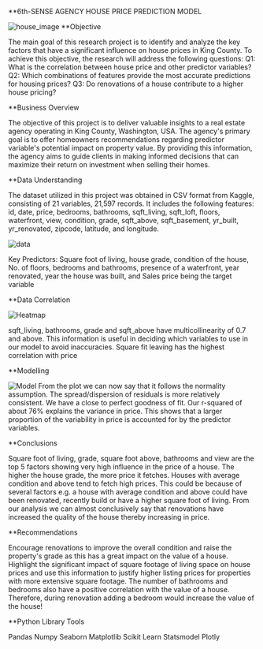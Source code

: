 **6th-SENSE AGENCY HOUSE PRICE PREDICTION MODEL

![house_image](https://github.com/Isaac-Munyaka/Phase_2_Project/assets/116347833/cd3df7cb-7d9c-4c2e-8ba0-8ac91e9c4546)
**Objective

The main goal of this research project is to identify and analyze the key factors that have a significant influence on house prices in King County. To achieve this objective, the research will address the following questions: Q1: What is the correlation between house price and other predictor variables? Q2: Which combinations of features provide the most accurate predictions for housing prices? Q3: Do renovations of a house contribute to a higher house pricing?

**Business Overview

The objective of this project is to deliver valuable insights to a real estate agency operating in King County, Washington, USA. The agency's primary goal is to offer homeowners recommendations regarding predictor variable's potential impact on property value. By providing this information, the agency aims to guide clients in making informed decisions that can maximize their return on investment when selling their homes.

**Data Understanding

The dataset utilized in this project was obtained in CSV format from Kaggle, consisting of 21 variables, 21,597 records. It includes the following features: id, date, price, bedrooms, bathrooms, sqft_living, sqft_loft, floors, waterfront, view, condition, grade, sqft_above, sqft_basement, yr_built, yr_renovated, zipcode, latitude, and longitude.

![data](https://github.com/Isaac-Munyaka/Phase_2_Project/assets/116347833/03ca3f76-683a-4e16-b8f3-6f75e6058f85)

Key Predictors: Square foot of living, house grade, condition of the house, No. of floors, bedrooms and bathrooms, presence of a waterfront, year renovated, year the house was built, and Sales price being the target variable

**Data Correlation

![Heatmap](https://github.com/Isaac-Munyaka/Phase_2_Project/assets/116347833/61a77090-2d97-45ea-93c4-24b9f2617c83)

sqft_living, bathrooms, grade and sqft_above have multicollinearity of 0.7 and above. This information is useful in deciding which variables to use in our model to avoid inaccuracies. Square fit leaving has the highest correlation with price

**Modelling

![Model](https://github.com/Isaac-Munyaka/Phase_2_Project/assets/116347833/9b6441ef-8023-4320-a0f6-72611059c8d6)
From the plot we can now say that it follows the normality assumption. The spread/dispersion of residuals is more relatively consistent. We have a close to perfect goodness of fit. Our r-squared of about 76% explains the variance in price. This shows that a larger proportion of the variability in price is accounted for by the predictor variables.

**Conclusions

Square foot of living, grade, square foot above, bathrooms and view are the top 5 factors showing very high influence in the price of a house. The higher the house grade, the more price it fetches. Houses with average condition and above tend to fetch high prices. This could be because of several factors e.g. a house with average condition and above could have been renovated, recently build or have a higher square foot of living. From our analysis we can almost conclusively say that renovations have increased the quality of the house thereby increasing in price.

**Recommendations

Encourage renovations to improve the overall condition and raise the property's grade as this has a great impact on the value of a house.   Highlight the significant impact of square footage of living space on house prices and use this information to justify higher listing prices for properties with more extensive square footage.   The number of bathrooms and bedrooms also have a positive correlation with the value of a house. Therefore, during renovation adding a bedroom would increase the value of the house!

**Python Library Tools

Pandas
Numpy
Seaborn
Matplotlib
Scikit Learn
Statsmodel
Plotly
